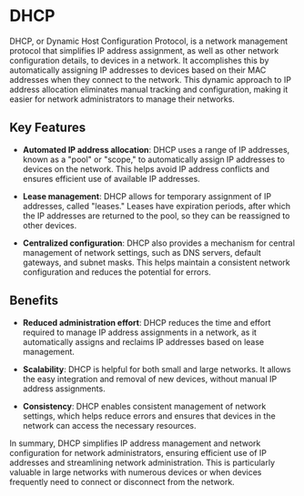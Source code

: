 # DHCP

DHCP, or Dynamic Host Configuration Protocol, is a network management protocol that simplifies IP address assignment, as well as other network configuration details, to devices in a network. It accomplishes this by automatically assigning IP addresses to devices based on their MAC addresses when they connect to the network. This dynamic approach to IP address allocation eliminates manual tracking and configuration, making it easier for network administrators to manage their networks.

## Key Features

- **Automated IP address allocation**: DHCP uses a range of IP addresses, known as a "pool" or "scope," to automatically assign IP addresses to devices on the network. This helps avoid IP address conflicts and ensures efficient use of available IP addresses.

- **Lease management**: DHCP allows for temporary assignment of IP addresses, called "leases." Leases have expiration periods, after which the IP addresses are returned to the pool, so they can be reassigned to other devices.

- **Centralized configuration**: DHCP also provides a mechanism for central management of network settings, such as DNS servers, default gateways, and subnet masks. This helps maintain a consistent network configuration and reduces the potential for errors.

## Benefits

* **Reduced administration effort**: DHCP reduces the time and effort required to manage IP address assignments in a network, as it automatically assigns and reclaims IP addresses based on lease management.

* **Scalability**: DHCP is helpful for both small and large networks. It allows the easy integration and removal of new devices, without manual IP address assignments.

* **Consistency**: DHCP enables consistent management of network settings, which helps reduce errors and ensures that devices in the network can access the necessary resources.

In summary, DHCP simplifies IP address management and network configuration for network administrators, ensuring efficient use of IP addresses and streamlining network administration. This is particularly valuable in large networks with numerous devices or when devices frequently need to connect or disconnect from the network.
